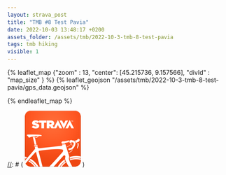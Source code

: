 ```yaml
---
layout: strava_post
title: "TMB #8 Test Pavia"
date: 2022-10-03 13:48:17 +0200
assets_folder: /assets/tmb/2022-10-3-tmb-8-test-pavia
tags: tmb hiking
visible: 1
---
```

[//]: # "TMB #8 Test Pavia"


{% leaflet_map {"zoom" : 13,
                  "center": [45.215736, 9.157566],
                 "divId" : "map_size" } %}
    {% leaflet_geojson "/assets/tmb/2022-10-3-tmb-8-test-pavia/gps_data.geojson" %}

{% endleaflet_map %}






[//]: # ( ![image tooltip here](/assets/image.png) )